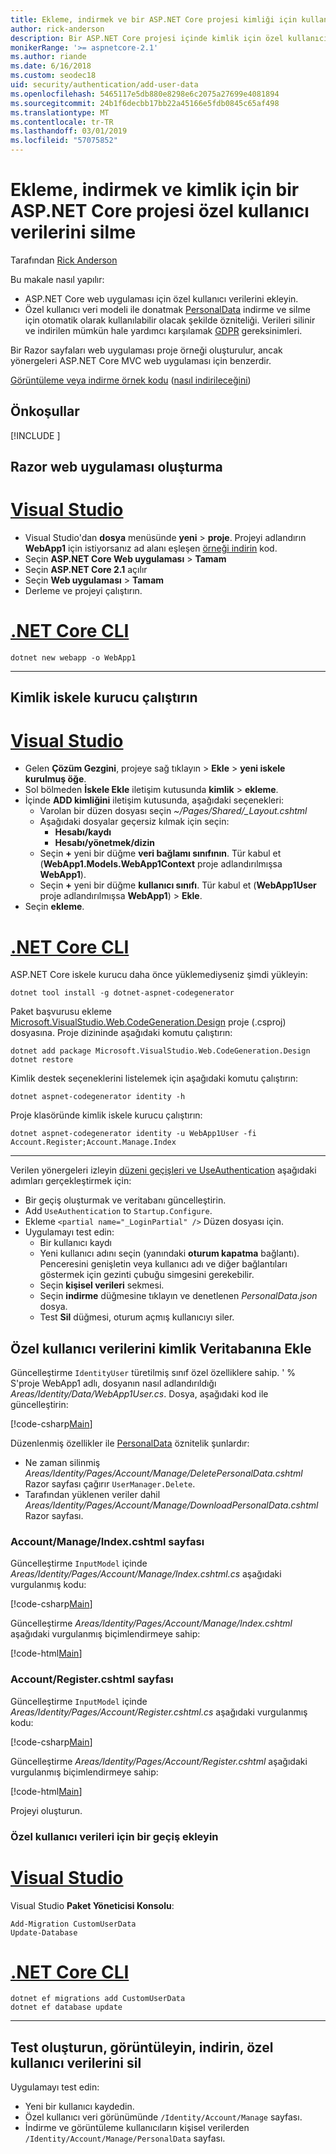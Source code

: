 ```yaml
---
title: Ekleme, indirmek ve bir ASP.NET Core projesi kimliği için kullanıcı verilerini silme
author: rick-anderson
description: Bir ASP.NET Core projesi içinde kimlik için özel kullanıcı veri eklemeyi öğrenin. GDPR başına verileri silin.
monikerRange: '>= aspnetcore-2.1'
ms.author: riande
ms.date: 6/16/2018
ms.custom: seodec18
uid: security/authentication/add-user-data
ms.openlocfilehash: 5465117e5db880e8298e6c2075a27699e4081894
ms.sourcegitcommit: 24b1f6decbb17bb22a45166e5fdb0845c65af498
ms.translationtype: MT
ms.contentlocale: tr-TR
ms.lasthandoff: 03/01/2019
ms.locfileid: "57075852"
---
```

# <a name="add-download-and-delete-custom-user-data-to-identity-in-an-aspnet-core-project"></a>Ekleme, indirmek ve kimlik için bir ASP.NET Core projesi özel kullanıcı verilerini silme

Tarafından [Rick Anderson](https://twitter.com/RickAndMSFT)

Bu makale nasıl yapılır:

* ASP.NET Core web uygulaması için özel kullanıcı verilerini ekleyin.
* Özel kullanıcı veri modeli ile donatmak [PersonalData](/dotnet/api/microsoft.aspnetcore.identity.personaldataattribute?view=aspnetcore-2.1) indirme ve silme için otomatik olarak kullanılabilir olacak şekilde özniteliği. Verileri silinir ve indirilen mümkün hale yardımcı karşılamak [GDPR](xref:security/gdpr) gereksinimleri.

Bir Razor sayfaları web uygulaması proje örneği oluşturulur, ancak yönergeleri ASP.NET Core MVC web uygulaması için benzerdir.

[Görüntüleme veya indirme örnek kodu](https://github.com/aspnet/Docs/tree/live/aspnetcore/security/authentication/add-user-data/sample) ([nasıl indirileceğini](xref:index#how-to-download-a-sample))

## <a name="prerequisites"></a>Önkoşullar

[!INCLUDE [](~/includes/2.1-SDK.md)]

## <a name="create-a-razor-web-app"></a>Razor web uygulaması oluşturma

# <a name="visual-studiotabvisual-studio"></a>[Visual Studio](#tab/visual-studio)

* Visual Studio'dan **dosya** menüsünde **yeni** > **proje**. Projeyi adlandırın **WebApp1** için istiyorsanız ad alanı eşleşen [örneği indirin](https://github.com/aspnet/Docs/tree/live/aspnetcore/security/authentication/add-user-data/sample) kod.
* Seçin **ASP.NET Core Web uygulaması** > **Tamam**
* Seçin **ASP.NET Core 2.1** açılır
* Seçin **Web uygulaması**  > **Tamam**
* Derleme ve projeyi çalıştırın.

# <a name="net-core-clitabnetcore-cli"></a>[.NET Core CLI](#tab/netcore-cli)

```cli
dotnet new webapp -o WebApp1
```

---

## <a name="run-the-identity-scaffolder"></a>Kimlik iskele kurucu çalıştırın

# <a name="visual-studiotabvisual-studio"></a>[Visual Studio](#tab/visual-studio)

* Gelen **Çözüm Gezgini**, projeye sağ tıklayın > **Ekle** > **yeni iskele kurulmuş öğe**.
* Sol bölmeden **İskele Ekle** iletişim kutusunda **kimlik** > **ekleme**.
* İçinde **ADD kimliğini** iletişim kutusunda, aşağıdaki seçenekleri:
  * Varolan bir düzen dosyası seçin *~/Pages/Shared/_Layout.cshtml*
  * Aşağıdaki dosyalar geçersiz kılmak için seçin:
    * **Hesabı/kaydı**
    * **Hesabı/yönetmek/dizin**
  * Seçin **+** yeni bir düğme **veri bağlamı sınıfının**. Tür kabul et (**WebApp1.Models.WebApp1Context** proje adlandırılmışsa **WebApp1**).
  * Seçin **+** yeni bir düğme **kullanıcı sınıfı**. Tür kabul et (**WebApp1User** proje adlandırılmışsa **WebApp1**) > **Ekle**.
* Seçin **ekleme**.

# <a name="net-core-clitabnetcore-cli"></a>[.NET Core CLI](#tab/netcore-cli)

ASP.NET Core iskele kurucu daha önce yüklemediyseniz şimdi yükleyin:

```cli
dotnet tool install -g dotnet-aspnet-codegenerator
```

Paket başvurusu ekleme [Microsoft.VisualStudio.Web.CodeGeneration.Design](https://www.nuget.org/packages/Microsoft.VisualStudio.Web.CodeGeneration.Design/) proje (.csproj) dosyasına. Proje dizininde aşağıdaki komutu çalıştırın:

```cli
dotnet add package Microsoft.VisualStudio.Web.CodeGeneration.Design
dotnet restore
```

Kimlik destek seçeneklerini listelemek için aşağıdaki komutu çalıştırın:

```cli
dotnet aspnet-codegenerator identity -h
```

Proje klasöründe kimlik iskele kurucu çalıştırın:

```cli
dotnet aspnet-codegenerator identity -u WebApp1User -fi Account.Register;Account.Manage.Index
```

-------------

Verilen yönergeleri izleyin [düzeni geçişleri ve UseAuthentication](xref:security/authentication/scaffold-identity#efm) aşağıdaki adımları gerçekleştirmek için:

* Bir geçiş oluşturmak ve veritabanı güncelleştirin.
* Add `UseAuthentication` to `Startup.Configure`.
* Ekleme `<partial name="_LoginPartial" />` Düzen dosyası için.
* Uygulamayı test edin:
  * Bir kullanıcı kaydı
  * Yeni kullanıcı adını seçin (yanındaki **oturum kapatma** bağlantı). Penceresini genişletin veya kullanıcı adı ve diğer bağlantıları göstermek için gezinti çubuğu simgesini gerekebilir.
  * Seçin **kişisel verileri** sekmesi.
  * Seçin **indirme** düğmesine tıklayın ve denetlenen *PersonalData.json* dosya.
  * Test **Sil** düğmesi, oturum açmış kullanıcıyı siler.

## <a name="add-custom-user-data-to-the-identity-db"></a>Özel kullanıcı verilerini kimlik Veritabanına Ekle

Güncelleştirme `IdentityUser` türetilmiş sınıf özel özelliklere sahip. ' % S'proje WebApp1 adlı, dosyanın nasıl adlandırıldığı *Areas/Identity/Data/WebApp1User.cs*. Dosya, aşağıdaki kod ile güncelleştirin:

[!code-csharp[Main](add-user-data/sample/Areas/Identity/Data/WebApp1User.cs)]

Düzenlenmiş özellikler ile [PersonalData](/dotnet/api/microsoft.aspnetcore.identity.personaldataattribute?view=aspnetcore-2.1) öznitelik şunlardır:

* Ne zaman silinmiş *Areas/Identity/Pages/Account/Manage/DeletePersonalData.cshtml* Razor sayfası çağırır `UserManager.Delete`.
* Tarafından yüklenen veriler dahil *Areas/Identity/Pages/Account/Manage/DownloadPersonalData.cshtml* Razor sayfası.

### <a name="update-the-accountmanageindexcshtml-page"></a>Account/Manage/Index.cshtml sayfası

Güncelleştirme `InputModel` içinde *Areas/Identity/Pages/Account/Manage/Index.cshtml.cs* aşağıdaki vurgulanmış kodu:

[!code-csharp[Main](add-user-data/sample/Areas/Identity/Pages/Account/Manage/Index.cshtml.cs?name=snippet&highlight=28-36,63-64,87-95,120)]

Güncelleştirme *Areas/Identity/Pages/Account/Manage/Index.cshtml* aşağıdaki vurgulanmış biçimlendirmeye sahip:

[!code-html[Main](add-user-data/sample/Areas/Identity/Pages/Account/Manage/Index.cshtml?highlight=34-41)]

### <a name="update-the-accountregistercshtml-page"></a>Account/Register.cshtml sayfası

Güncelleştirme `InputModel` içinde *Areas/Identity/Pages/Account/Register.cshtml.cs* aşağıdaki vurgulanmış kodu:

[!code-csharp[Main](add-user-data/sample/Areas/Identity/Pages/Account/Register.cshtml.cs?name=snippet&highlight=8-16,43,44)]

Güncelleştirme *Areas/Identity/Pages/Account/Register.cshtml* aşağıdaki vurgulanmış biçimlendirmeye sahip:

[!code-html[Main](add-user-data/sample/Areas/Identity/Pages/Account/Register.cshtml?highlight=16-25)]

Projeyi oluşturun.

### <a name="add-a-migration-for-the-custom-user-data"></a>Özel kullanıcı verileri için bir geçiş ekleyin

# <a name="visual-studiotabvisual-studio"></a>[Visual Studio](#tab/visual-studio)

Visual Studio **Paket Yöneticisi Konsolu**:

```PMC
Add-Migration CustomUserData
Update-Database
```

# <a name="net-core-clitabnetcore-cli"></a>[.NET Core CLI](#tab/netcore-cli)

```cli
dotnet ef migrations add CustomUserData
dotnet ef database update
```

------

## <a name="test-create-view-download-delete-custom-user-data"></a>Test oluşturun, görüntüleyin, indirin, özel kullanıcı verilerini sil

Uygulamayı test edin:

* Yeni bir kullanıcı kaydedin.
* Özel kullanıcı veri görünümünde `/Identity/Account/Manage` sayfası.
* İndirme ve görüntüleme kullanıcıların kişisel verilerden `/Identity/Account/Manage/PersonalData` sayfası.
